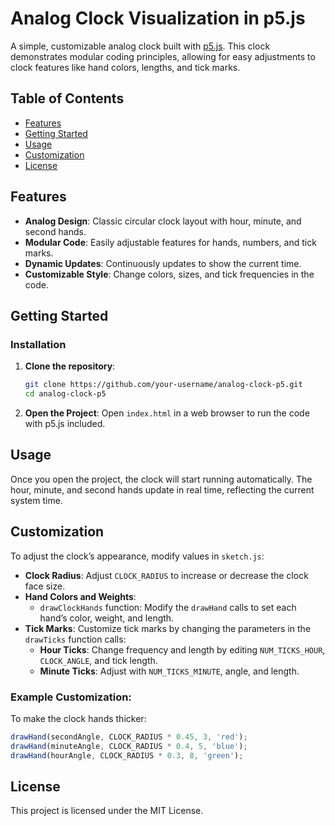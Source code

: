 # Analog Clock Visualization in p5.js

A simple, customizable analog clock built with [p5.js](https://p5js.org/). This clock demonstrates modular coding principles, allowing for easy adjustments to clock features like hand colors, lengths, and tick marks.

## Table of Contents
- [Features](#features)
- [Getting Started](#getting-started)
- [Usage](#usage)
- [Customization](#customization)
- [License](#license)

## Features
- **Analog Design**: Classic circular clock layout with hour, minute, and second hands.
- **Modular Code**: Easily adjustable features for hands, numbers, and tick marks.
- **Dynamic Updates**: Continuously updates to show the current time.
- **Customizable Style**: Change colors, sizes, and tick frequencies in the code.

## Getting Started

### Installation
1. **Clone the repository**:
   ```bash
   git clone https://github.com/your-username/analog-clock-p5.git
   cd analog-clock-p5

2.  **Open the Project**: Open `index.html` in a web browser to run the code with p5.js included.

Usage
-----

Once you open the project, the clock will start running automatically. The hour, minute, and second hands update in real time, reflecting the current system time.

Customization
-------------

To adjust the clock’s appearance, modify values in `sketch.js`:

*   **Clock Radius**: Adjust `CLOCK_RADIUS` to increase or decrease the clock face size.
*   **Hand Colors and Weights**:
    *   `drawClockHands` function: Modify the `drawHand` calls to set each hand’s color, weight, and length.
*   **Tick Marks**: Customize tick marks by changing the parameters in the `drawTicks` function calls:
    *   **Hour Ticks**: Change frequency and length by editing `NUM_TICKS_HOUR`, `CLOCK_ANGLE`, and tick length.
    *   **Minute Ticks**: Adjust with `NUM_TICKS_MINUTE`, angle, and length.

### Example Customization:

To make the clock hands thicker:

```javascript
drawHand(secondAngle, CLOCK_RADIUS * 0.45, 3, 'red');
drawHand(minuteAngle, CLOCK_RADIUS * 0.4, 5, 'blue');
drawHand(hourAngle, CLOCK_RADIUS * 0.3, 8, 'green');
```

License
-------

This project is licensed under the MIT License.
